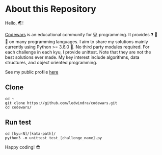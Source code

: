 # About this Repository

Hello, :earth_asia:!

[Codewars](https://www.codewars.com/) is an educational community for :computer: programming. It provides :question: :pencil: :dart: on many programming languages. I aim to share my solutions mainly currently using Python >= 3.6.0 :snake:. No third party modules required. For each challenge in each kyu, I provide unittest. Note that they are not the best solutions ever made. My key interest include algorithms, data structures, and object oriented programming.

See my public profile [here](https://www.codewars.com/users/lukmanedwindra)

## Clone
```
cd ~
git clone https://github.com/ledwindra/codewars.git
cd codewars/
```

## Run test

```
cd [kyu-N]/[kata-path]/
python3 -m unittest test_[challenge_name].py
```

Happy coding! :sunglasses:

